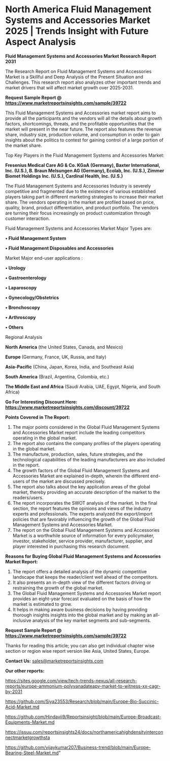 # North America Fluid Management Systems and Accessories Market 2025 | Trends Insight with Future Aspect Analysis

<strong>Fluid Management Systems and Accessories Market Research Report 2031</strong>

The Research Report on Fluid Management Systems and Accessories Market is a Skillful and Deep Analysis of the Present Situation and Challenges. This research report also analyzes other important trends and market drivers that will affect market growth over 2025-2031.

<strong>Request Sample Report @ <a href=https://www.marketreportsinsights.com/sample/39722>https://www.marketreportsinsights.com/sample/39722</a></strong>

This Fluid Management Systems and Accessories market report aims to provide all the participants and the vendors will all the details about growth factors, shortcomings, threats, and the profitable opportunities that the market will present in the near future. The report also features the revenue share, industry size, production volume, and consumption in order to gain insights about the politics to contest for gaining control of a large portion of the market share.

Top Key Players in the Fluid Management Systems and Accessories Market:

<strong>Fresenius Medical Care AG & Co. KGaA (Germany), Baxter International, Inc. (U.S.), B. Braun Melsungen AG (Germany), Ecolab, Inc. (U.S.), Zimmer Biomet Holdings Inc. (U.S.), Cardinal Health, Inc. (U.S.)</strong>

The Fluid Management Systems and Accessories Industry is severely competitive and fragmented due to the existence of various established players taking part in different marketing strategies to increase their market share. The vendors operating in the market are profiled based on price, quality, brand, product differentiation, and product portfolio. The vendors are turning their focus increasingly on product customization through customer interaction.

Fluid Management Systems and Accessories Market Major Types are:

<strong>•  Fluid Management System

•  Fluid Management Disposables and Accessories</strong>

Market Major end-user applications :

<strong>•  Urology

•  Gastroenterology

•  Laparoscopy

•  Gynecology/Obstetrics

•  Bronchoscopy

•  Arthroscopy

•  Others</strong>

Regional Analysis

</u><strong><b>North America</b></strong> (the United States, Canada, and Mexico)

<strong><b>Europe </b></strong>(Germany, France, UK, Russia, and Italy)

<strong><b>Asia-Pacific</b></strong> (China, Japan, Korea, India, and Southeast Asia)

<strong><b>South America</b></strong> (Brazil, Argentina, Colombia, etc.)

<strong><b>The Middle East and Africa</b></strong> (Saudi Arabia, UAE, Egypt, Nigeria, and South Africa)

<strong>Go For Interesting Discount Here: <a href=https://www.marketreportsinsights.com/discount/39722>https://www.marketreportsinsights.com/discount/39722</a></strong>

<strong>Points Covered in The Report:</strong>
<ol>
  <li>The major points considered in the Global Fluid Management Systems and Accessories Market report include the leading competitors operating in the global market.</li>
  <li>The report also contains the company profiles of the players operating in the global market.</li>
  <li>The manufacture, production, sales, future strategies, and the technological capabilities of the leading manufacturers are also included in the report.</li>
  <li>The growth factors of the Global Fluid Management Systems and Accessories Market are explained in-depth, wherein the different end-users of the market are discussed precisely.</li>
  <li>The report also talks about the key application areas of the global market, thereby providing an accurate description of the market to the readers/users.</li>
  <li>The report incorporates the SWOT analysis of the market. In the final section, the report features the opinions and views of the industry experts and professionals. The experts analyzed the export/import policies that are favorably influencing the growth of the Global Fluid Management Systems and Accessories Market.</li>
  <li>The report on the Global Fluid Management Systems and Accessories Market is a worthwhile source of information for every policymaker, investor, stakeholder, service provider, manufacturer, supplier, and player interested in purchasing this research document.</li>
</ol>
<strong>Reasons for Buying Global Fluid Management Systems and Accessories Market Report:</strong>

<ol>
  <li>The report offers a detailed analysis of the dynamic competitive landscape that keeps the reader/client well ahead of the competitors.</li>
  <li>It also presents an in-depth view of the different factors driving or restraining the growth of the global market.</li>
  <li>The Global Fluid Management Systems and Accessories Market report provides an eight-year forecast evaluated on the basis of how the market is estimated to grow.</li>
  <li>It helps in making aware business decisions by having providing thorough insights insights into the global market and by making an all-inclusive analysis of the key market segments and sub-segments.</li>
</ol>
<strong>Request Sample Report @ <a href=https://www.marketreportsinsights.com/sample/39722>https://www.marketreportsinsights.com/sample/39722</a></strong>


Thanks for reading this article; you can also get individual chapter wise section or region wise report version like Asia, United States, Europe.

<strong>Contact Us:</strong>
sales@marketreportsinsights.com

<strong>Our other reports:</strong>

<a href=https://sites.google.com/view/tech-trends-nexus/all-research-reports/europe-ammonium-polyvanadateapv-market-to-witness-xx-cagr-by-2031>https://sites.google.com/view/tech-trends-nexus/all-research-reports/europe-ammonium-polyvanadateapv-market-to-witness-xx-cagr-by-2031</a>

<a href=https://github.com/Siya23553/Research/blob/main/Europe-Bio-Succinic-Acid-Market.md>https://github.com/Siya23553/Research/blob/main/Europe-Bio-Succinic-Acid-Market.md</a>

<a href=https://github.com/Hindavii9/Reportsinsight/blob/main/Europe-Broadcast-Equipments-Market.md>https://github.com/Hindavii9/Reportsinsight/blob/main/Europe-Broadcast-Equipments-Market.md</a>

<a href=https://issuu.com/reportsinsights24/docs/northamericahighdensityinterconnectmarketgrowthsta>https://issuu.com/reportsinsights24/docs/northamericahighdensityinterconnectmarketgrowthsta</a>

<a href=https://github.com/vijaykumar207/Business-trend/blob/main/Europe-Bearing-Steel-Market.md>https://github.com/vijaykumar207/Business-trend/blob/main/Europe-Bearing-Steel-Market.md</a>"
